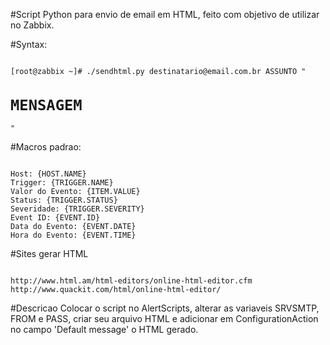 #Script Python para envio de email em HTML, feito com objetivo de utilizar no Zabbix.

#Syntax:
<pre><code>
[root@zabbix ~]# ./sendhtml.py destinatario@email.com.br ASSUNTO "<h1>MENSAGEM</h1>"
</code></pre>

#Macros padrao:
<pre><code>
Host: {HOST.NAME}
Trigger: {TRIGGER.NAME}
Valor do Evento: {ITEM.VALUE}
Status: {TRIGGER.STATUS}
Severidade: {TRIGGER.SEVERITY}
Event ID: {EVENT.ID}
Data do Evento: {EVENT.DATE}
Hora do Evento: {EVENT.TIME}
</code></pre>

#Sites gerar HTML
<pre><code>
http://www.html.am/html-editors/online-html-editor.cfm
http://www.quackit.com/html/online-html-editor/
</code></pre>

#Descricao
Colocar o script no AlertScripts, alterar as variaveis SRVSMTP, FROM e PASS, criar seu arquivo HTML e adicionar em ConfigurationAction no campo 'Default message' o HTML gerado.